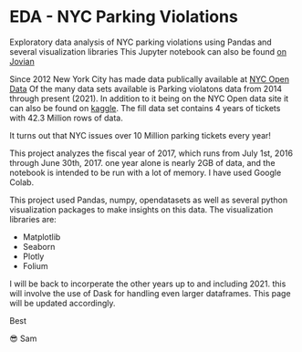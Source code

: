 # EDA - NYC Parking Violations

Exploratory data analysis of NYC parking violations using Pandas and several visualization libraries 
This Jupyter notebook can also be found [on Jovian](https://jovian.ai/samantha-roberts/exploratory-data-analysis-nyc-parking)

Since 2012 New York City has made data publically available at [NYC Open Data](https://opendata.cityofnewyork.us/)
Of the many data sets available is Parking violatons data from 2014 through present (2021).  In addition to it being on the NYC Open data site it can also be found on [kaggle](https://www.kaggle.com/new-york-city/nyc-parking-tickets).  The fill data set contains 4 years of tickets with 42.3 Million rows of data.

It turns out that NYC issues over 10 Million parking tickets every year!  

This project analyzes the fiscal year of 2017, which runs from July 1st, 2016 through June 30th, 2017.  one year alone is nearly 2GB of data, and the notebook is intended to be run with a lot of memory.  I have used Google Colab.  

This project used Pandas, numpy, opendatasets as well as several python visualization packages to make insights on this data.  The visualization libraries are:
- Matplotlib
- Seaborn
- Plotly
- Folium

I will be back to incorperate the other years up to and including 2021.  this will involve the use of Dask for handling even larger dataframes.  This page will be updated accordingly.  

Best   

:sunglasses: Sam









